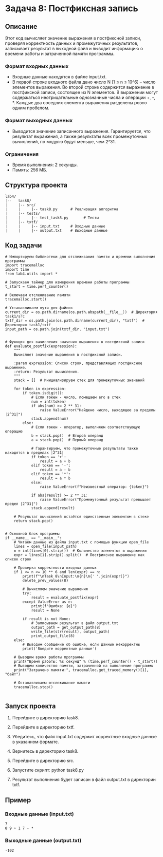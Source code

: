 # Задача 8: Постфиксная запись

## Описание

Этот код вычисляет значение выражения в постфиксной записи, проверяя корректность данных и промежуточных результатов, записывает результат в выходной файл и выводит информацию о времени работы и затраченной памяти программы.
### Формат входных данных
- Входные данные находятся в файле input.txt.
- В первой строке входного файла дано
число N (1 ≤ n ≤ 10^6) – число элементов выражения. Во второй строке
содержится выражение в постфиксной записи, состоящее из N элементов. В
выражении могут содержаться неотрицательные однозначные числа и операции +, -, *. Каждые два соседних элемента выражения разделены ровно
одним пробелом.

### Формат выходных данных
- Выводится значение записанного выражения. Гарантируется, что результат выражения, а также
результаты всех промежуточных вычислений, по модулю будут меньше, чем 2^31.
### Ограничения
- Время выполнения: 2 секунды.
- Память: 256 МБ.

## Структура проекта
```
lab4/
|--   task8/
|     |-- src/
|     |     |-- task8.py      # Реализация алгоритма
|     |-- tests/
|     |     |-- test_task8.py       # Тесты
|     |-- txtf/
|     |     |-- input.txt     # Входные данные
|     |     |-- output.txt    # Выходные данные
```
## Код задачи
```
# Импортируем библиотеки для отслеживания памяти и времени выполнения программы
import tracemalloc
import time
from lab4.utils import *

# Запускаем таймер для измерения времени работы программы
t_start = time.perf_counter()

# Включаем отслеживание памяти
tracemalloc.start()

# Устанавливаем пути для файлов
current_dir = os.path.dirname(os.path.abspath(__file__))  # Директория task1/src
txtf_dir = os.path.join(os.path.dirname(current_dir), "txtf")  # Директория task1/txtf
input_path = os.path.join(txtf_dir, "input.txt")


# Функция для вычисления значения выражения в постфиксной записи
def evaluate_postfix(expression):
    """
    Вычисляет значение выражения в постфиксной записи.

    :param expression: Список строк, представляющих постфиксное выражение.
    :return: Результат вычисления.
    """
    stack = []  # Инициализируем стек для промежуточных значений

    for token in expression:
        if token.isdigit():
            # Если токен - число, помещаем его в стек
            num = int(token)
            if abs(num) >= 2 ** 31:
                raise ValueError("Найдено число, выходящее за пределы |2^31|")
            stack.append(num)
        else:
            # Если токен - оператор, выполняем соответствующую операцию
            b = stack.pop()  # Второй операнд
            a = stack.pop()  # Первый операнд

            # Гарантируем, что промежуточные результаты также находятся в пределах |2^31|
            if token == '+':
                result = a + b
            elif token == '-':
                result = a - b
            elif token == '*':
                result = a * b
            else:
                raise ValueError(f"Неизвестный оператор: {token}")

            if abs(result) >= 2 ** 31:
                raise ValueError("Промежуточный результат превышает предел |2^31|")
            stack.append(result)

    # Результат вычислений остаётся единственным элементом в стеке
    return stack.pop()


# Основной блок программы
if __name__ == "__main__":
    # Читаем данные из файла input.txt с помощью функции open_file
    lines = open_file(input_path)
    n = int(lines[0].strip())  # Количество элементов в выражении
    expr = lines[1].strip().split()  # Постфиксное выражение как список строк

    # Проверка корректности входных данных
    if 1 <= n <= 10 ** 6 and len(expr) == n:
        print(f"\nTask 8\nInput:\n{n}\n{' '.join(expr)}")
        delete_prev_values(8)

        # Вычисляем значение выражения
        try:
            result = evaluate_postfix(expr)
        except ValueError as e:
            print(f"Ошибка: {e}")
            result = None

        if result is not None:
            # Записываем результат в файл output.txt
            output_path = get_output_path(8)
            write_file(str(result), output_path)
            print_output_file(8)
    else:
        # Выводим сообщение об ошибке, если данные некорректны
        print('Введите корректные данные')

    # Выводим время работы программы
    print("Время работы: %s секунд" % (time.perf_counter() - t_start))
    # Выводим количество памяти, затраченной на выполнение программы
    print("Затрачено памяти:", tracemalloc.get_traced_memory()[1], "байт")

    # Останавливаем отслеживание памяти
    tracemalloc.stop()


```
## Запуск проекта

1. Перейдите в директорию task8.
2. Перейдите в директорию txtf.
3. Убедитесь, что файл input.txt содержит корректные входные данные в указанном формате.
4. Вернитесь в директорию task8.
5. Перейдите в директорию src.
6. Запустите скрипт:
      python task8.py
   
7. Результат выполнения будет записан в файл output.txt в директории txtf.

## Пример

### Входные данные (input.txt)
```
7
8 9 + 1 7 - *
```


### Выходные данные (output.txt)
```
-102
```
